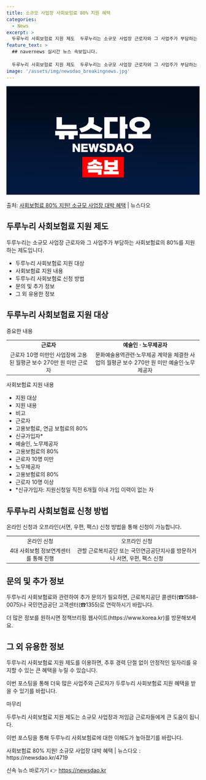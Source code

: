 ```yaml
---
title: 소규모 사업장 사회보험료 80% 지원 혜택
categories:
  - News
excerpt: >
  두루누리 사회보험료 지원 제도  두루누리는 소규모 사업장 근로자와 그 사업주가 부담하는 사회보험료의 80%를…
feature_text: >
  ## navernews 실시간 뉴스 속보입니다.

  두루누리 사회보험료 지원 제도  두루누리는 소규모 사업장 근로자와 그 사업주가 부담하는 사회보험료의 80%를…
image: '/assets/img/newsdao_breakingnews.jpg'
---
```


![뉴스다오 속보](/assets/img/newsdao_breakingnews.jpg)

<p>출처: <a href="https://newsdao.kr/4719" rel="dofollow">사회보험료 80% 지원! 소규모 사업장 대박 혜택</a> | 뉴스다오</p>

<h2 data-ke-size="size26">두루누리 사회보험료 지원 제도</h2>
<p data-ke-size="size16">두루누리는 소규모 사업장 근로자와 그 사업주가 부담하는 사회보험료의 80%를 지원하는 제도입니다.</p>
<ul>
  <li>두루누리 사회보험료 지원 대상</li>
  <li>사회보험료 지원 내용</li>
  <li>두루누리 사회보험료 신청 방법</li>
  <li>문의 및 추가 정보</li>
  <li>그 외 유용한 정보</li>
</ul>
<h2 data-ke-size="size26">두루누리 사회보험료 지원 대상</h2>
<p data-ke-size="size16">중요한 내용</p>
<table>
  <tr>
    <td style="text-align: center; height: 17px;"><b>근로자</b></td>
    <td style="text-align: center; height: 17px;"><b>예술인 · 노무제공자</b></td>
  </tr>
  <tr>
    <td style="text-align: center; height: 17px;">근로자 10명 미만인 사업장에 고용된 월평균 보수 270만 원 미만 근로자</td>
    <td style="text-align: center; height: 17px;">문화예술용역관련·노무제공 계약을 체결한 사업의 월평균 보수 270만 원 미만 예술인·노무제공자</td>
  </tr>
</table>
<p data-ke-size="size16">사회보험료 지원 내용</p>
<ul>
  <li>지원 대상</li>
  <li>지원 내용</li>
  <li>비고</li>
  <li>근로자</li>
  <li>고용보험료, 연금 보험료의 80%</li>
  <li>신규가입자*</li>
  <li>예술인, 노무제공자</li>
  <li>고용보험료의 80%</li>
  <li>근로자 10명 미만</li>
  <li>노무제공자</li>
  <li>고용보험료의 80%</li>
  <li>근로자 10명 이상</li>
  <li>*신규가입자: 지원신청일 직전 6개월 이내 가입 이력이 없는 자</li>
</ul>
<h2 data-ke-size="size26">두루누리 사회보험료 신청 방법</h2>
<p data-ke-size="size16">온라인 신청과 오프라인(서면, 우편, 팩스) 신청 방법을 통해 신청이 가능합니다.</p>
<table>
  <tr>
    <td style="text-align: center; height: 17px;">온라인 신청</td>
    <td style="text-align: center; height: 17px;">오프라인 신청</td>
  </tr>
  <tr>
    <td style="text-align: center; height: 17px;">4대 사회보험 정보연계센터를 통해 진행</td>
    <td style="text-align: center; height: 17px;">관할 근로복지공단 또는 국민연금공단지사를 방문하거나 서면, 우편, 팩스 신청</td>
  </tr>
</table>
<h2 data-ke-size="size26">문의 및 추가 정보</h2>
<p data-ke-size="size16">두루누리 사회보험료와 관련하여 추가 문의가 필요하면, 근로복지공단 콜센터(☎1588-0075)나 국민연금공단 고객센터(☎1355)로 연락하시기 바랍니다.</p>
<p data-ke-size="size16">더 많은 정보를 원하시면 정책브리핑 웹사이트(https://www.korea.kr)를 방문해보세요.</p>
<h2 data-ke-size="size26">그 외 유용한 정보</h2>
<p data-ke-size="size16">두루누리 사회보험료 지원 제도를 이용하면, 추후 경력 단절 없이 안정적인 일자리를 유지할 수 있는 큰 혜택을 누릴 수 있습니다.</p>
<p data-ke-size="size16">이번 포스팅을 통해 더욱 많은 사업주와 근로자가 두루누리 사회보험료 지원 혜택을 받을 수 있기를 바랍니다.</p>
<p data-ke-size="size16">마무리</p>
<p data-ke-size="size16">두루누리 사회보험료 지원 제도는 소규모 사업장과 저임금 근로자들에게 큰 도움이 됩니다.</p>
<p data-ke-size="size16">이번 포스팅을 통해 두루누리 사회보험료에 대한 이해도가 높아졌기를 바랍니다.</p>
<p data-ke-size="size16">사회보험료 80% 지원! 소규모 사업장 대박 혜택 | 뉴스다오 : https://newsdao.kr/4719</p> 

신속 뉴스 바로가기 👉 <a href="https://newsdao.kr" rel="dofollow">https://newsdao.kr</a>


